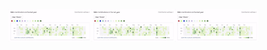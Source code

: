 <div style="background-image: url('https://i.giphy.com/media/v1.Y2lkPTc5MGI3NjExbHZnZGN3cXdtYXA4OXpkajRwNWlteGdqenAxZDBvd3B5NTA3YXc5bSZlcD12MV9pbnRlcm5hbF9naWZfYnlfaWQmY3Q9Zw/l2R0flMBPtMGU0wbm/giphy.gif'); background-size: cover; height: 400px; width: 400px; display: flex; justify-content: center; align-items: center;">
    <div style="display: flex; justify-content: space-between; width: 600px;">
        <div style="text-align: right;">
            <img src="media/giphy.webp" alt="Description of the image" align="middle">
        </div>
        <div style="text-align: center;">
            <img src="media/giphy.webp" alt="Description of the image" align="middle">
        </div>
        <div style="text-align: left;">
            <img src="media/giphy.webp" alt="Description of the image" align="middle">
        </div>
    </div>
</div>
